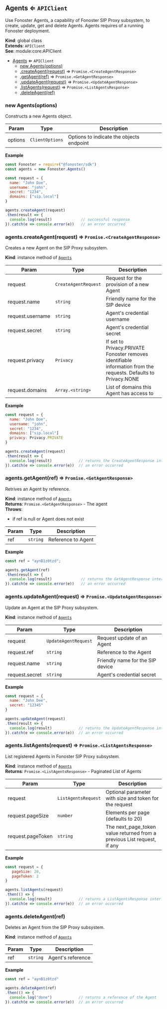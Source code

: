 <a name="Agents"></a>

## Agents ⇐ <code>APIClient</code>
Use Fonoster Agents, a capability of Fonoster SIP Proxy subsystem,
to create, update, get and delete Agents. Agents requires of a
running Fonoster deployment.

**Kind**: global class  
**Extends**: <code>APIClient</code>  
**See**: module:core:APIClient  

* [Agents](#Agents) ⇐ <code>APIClient</code>
    * [new Agents(options)](#new_Agents_new)
    * [.createAgent(request)](#Agents+createAgent) ⇒ <code>Promise.&lt;CreateAgentResponse&gt;</code>
    * [.getAgent(ref)](#Agents+getAgent) ⇒ <code>Promise.&lt;GetAgentResponse&gt;</code>
    * [.updateAgent(request)](#Agents+updateAgent) ⇒ <code>Promise.&lt;UpdateAgentResponse&gt;</code>
    * [.listAgents(request)](#Agents+listAgents) ⇒ <code>Promise.&lt;ListAgentsResponse&gt;</code>
    * [.deleteAgent(ref)](#Agents+deleteAgent)

<a name="new_Agents_new"></a>

### new Agents(options)
Constructs a new Agents object.


| Param | Type | Description |
| --- | --- | --- |
| options | <code>ClientOptions</code> | Options to indicate the objects endpoint |

**Example**  
```js
const Fonoster = require("@fonoster/sdk")
const agents = new Fonoster.Agents()

const request = {
  name: "John Doe",
  username: "john",
  secret: "1234",
  domains: ["sip.local"]
}

agents.createAgent(request)
.then(result => {
  console.log(result)             // successful response
}).catch(e => console.error(e))   // an error occurred
```
<a name="Agents+createAgent"></a>

### agents.createAgent(request) ⇒ <code>Promise.&lt;CreateAgentResponse&gt;</code>
Creates a new Agent on the SIP Proxy subsystem.

**Kind**: instance method of [<code>Agents</code>](#Agents)  

| Param | Type | Description |
| --- | --- | --- |
| request | <code>CreateAgentRequest</code> | Request for the provision of a new Agent |
| request.name | <code>string</code> | Friendly name for the SIP device |
| request.username | <code>string</code> | Agent's credential username |
| request.secret | <code>string</code> | Agent's credential secret |
| request.privacy | <code>Privacy</code> | If set to Privacy.PRIVATE Fonoster removes identifiable information from the requests. Defaults to Privacy.NONE |
| request.domains | <code>Array.&lt;string&gt;</code> | List of domains this Agent has access to |

**Example**  
```js
const request = {
  name: "John Doe",
  username: "john",
  secret: "1234",
  domains: ["sip.local"]
  privacy: Privacy.PRIVATE
}

agents.createAgent(request)
.then(result => {
  console.log(result)            // returns the CreateAgentResponse interface
}).catch(e => console.error(e))  // an error occurred
```
<a name="Agents+getAgent"></a>

### agents.getAgent(ref) ⇒ <code>Promise.&lt;GetAgentResponse&gt;</code>
Retrives an Agent by reference.

**Kind**: instance method of [<code>Agents</code>](#Agents)  
**Returns**: <code>Promise.&lt;GetAgentResponse&gt;</code> - The agent  
**Throws**:

- if ref is null or Agent does not exist


| Param | Type | Description |
| --- | --- | --- |
| ref | <code>string</code> | Reference to Agent |

**Example**  
```js
const ref = "aynB1z0tzd";

agents.getAgent(ref)
.then(result => {
  console.log(result)             // returns the GetAgentResponse interface
}).catch(e => console.error(e))   // an error occurred
```
<a name="Agents+updateAgent"></a>

### agents.updateAgent(request) ⇒ <code>Promise.&lt;UpdateAgentResponse&gt;</code>
Update an Agent at the SIP Proxy subsystem.

**Kind**: instance method of [<code>Agents</code>](#Agents)  

| Param | Type | Description |
| --- | --- | --- |
| request | <code>UpdateAgentRequest</code> | Request update of an Agent |
| request.ref | <code>string</code> | Reference to the Agent |
| request.name | <code>string</code> | Friendly name for the SIP device |
| request.secret | <code>string</code> | Agent's credential secret |

**Example**  
```js
const request = {
  name: "John Dee",
  secret: "12345"
}

agents.updateAgent(request)
.then(result => {
  console.log(result)            // returns the UpdateAgentResponse interface
}).catch(e => console.error(e))  // an error occurred
```
<a name="Agents+listAgents"></a>

### agents.listAgents(request) ⇒ <code>Promise.&lt;ListAgentsResponse&gt;</code>
List registered Agents in Fonoster SIP Proxy subsystem.

**Kind**: instance method of [<code>Agents</code>](#Agents)  
**Returns**: <code>Promise.&lt;ListAgentsResponse&gt;</code> - Paginated List of Agents  

| Param | Type | Description |
| --- | --- | --- |
| request | <code>ListAgentsRequest</code> | Optional parameter with size and token for the request |
| request.pageSize | <code>number</code> | Elements per page (defaults to 20) |
| request.pageToken | <code>string</code> | The next_page_token value returned from a previous List request, if any |

**Example**  
```js
const request = {
   pageSize: 20,
   pageToken: 2
}

agents.listAgents(request)
.then(() => {
  console.log(result)            // returns a ListAgentsResponse interface
}).catch(e => console.error(e))  // an error occurred
```
<a name="Agents+deleteAgent"></a>

### agents.deleteAgent(ref)
Deletes an Agent from the SIP Proxy subsystem.

**Kind**: instance method of [<code>Agents</code>](#Agents)  

| Param | Type | Description |
| --- | --- | --- |
| ref | <code>string</code> | Agent's reference |

**Example**  
```js
const ref = "aynB1z0tzd"

agents.deleteAgent(ref)
.then(() => {
  console.log("done")            // returns a reference of the Agent
}).catch(e => console.error(e))  // an error occurred
```
